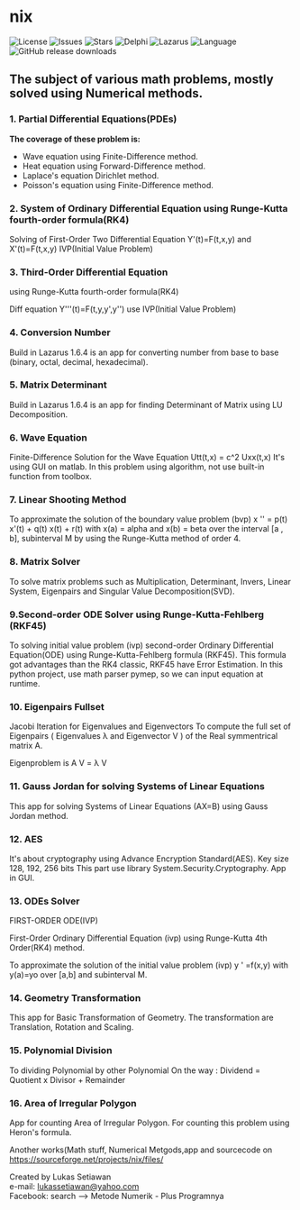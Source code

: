 # nix

![License](https://img.shields.io/github/license/nix97/nix)
![Issues](https://img.shields.io/github/issues/nix97/nix)
![Stars](https://img.shields.io/github/stars/nix97/nix)
![Delphi](https://img.shields.io/badge/Built%20with-Delphi-red?logo=delphi&logoColor=white)
![Lazarus](https://img.shields.io/badge/Built%20with-Lazarus-blue?logo=pascal)
![Language](https://img.shields.io/badge/Language-C%23-239120?logo=c-sharp&logoColor=white)
![GitHub release downloads](https://img.shields.io/github/downloads/nix97/nix/latest/total)

## The subject of various math problems, mostly solved using Numerical methods.

### 1. Partial Differential Equations(PDEs)
**The coverage of these problem is:**
- Wave equation using Finite-Difference method.
- Heat equation using Forward-Difference method.
- Laplace's equation Dirichlet method.
- Poisson's equation using Finite-Difference method.

### 2. System of Ordinary Differential Equation using Runge-Kutta fourth-order formula(RK4)

Solving of First-Order Two Differential Equation
Y'(t)=F(t,x,y) and
X'(t)=F(t,x,y) 
IVP(Initial Value Problem)

### 3. Third-Order Differential Equation 
using Runge-Kutta fourth-order formula(RK4)

Diff equation Y'''(t)=F(t,y,y',y'')
use IVP(Initial Value Problem)

### 4. Conversion Number 
Build in Lazarus 1.6.4 is an app for converting number from base to base (binary, octal, decimal, hexadecimal).   

### 5. Matrix Determinant 
Build in Lazarus 1.6.4 is an app for finding Determinant of Matrix using LU Decomposition.

### 6. Wave Equation
Finite-Difference Solution for the Wave Equation Utt(t,x) = c^2 Uxx(t,x)
It's using GUI on matlab.
In this problem using algorithm, not use built-in function from toolbox.

### 7. Linear Shooting Method
To approximate the solution of the boundary value problem (bvp) x '' = p(t) x'(t) + q(t) x(t) + r(t) 
with x(a) = alpha and x(b) = beta over the interval [a , b], subinterval M by using the Runge-Kutta 
method of order 4.

### 8. Matrix Solver
To solve matrix problems such as Multiplication, Determinant, Invers, Linear System, Eigenpairs
and Singular Value Decomposition(SVD).

### 9.Second-order ODE Solver using Runge-Kutta-Fehlberg (RKF45)
To solving initial value problem (ivp) second-order Ordinary Differential Equation(ODE) 
using Runge-Kutta-Fehlberg formula (RKF45).
This formula got advantages than the RK4 classic, RKF45 have Error Estimation.
In this python project, use math parser pymep, so we can input equation at runtime. 

### 10. Eigenpairs Fullset
Jacobi Iteration for Eigenvalues and Eigenvectors
To compute the full set of Eigenpairs ( Eigenvalues λ
and Eigenvector V ) of the Real symmentrical matrix A. 

Eigenproblem is   A V = λ V 

### 11. Gauss Jordan for solving Systems of Linear Equations
This app for solving Systems of Linear Equations 
(AX=B) using Gauss Jordan method.

### 12. AES 
It's about cryptography using Advance Encryption Standard(AES).
Key size 128, 192, 256 bits This part use library System.Security.Cryptography.
App in GUI.

### 13. ODEs Solver
FIRST-ORDER ODE(IVP)

First-Order Ordinary Differential Equation (ivp) using 
Runge-Kutta 4th Order(RK4) method.

To approximate the solution of the initial value problem
(ivp) y ' =f(x,y) with y(a)=yo over [a,b] and 
subinterval M.

### 14. Geometry Transformation
This app for Basic Transformation of Geometry.
The transformation are Translation, Rotation and Scaling.

### 15. Polynomial Division
To dividing Polynomial by other Polynomial
On the way :
Dividend = Quotient x Divisor + Remainder

### 16. Area of Irregular Polygon
App for counting Area of Irregular Polygon.
For counting this problem using Heron's formula.



Another works(Math stuff, Numerical Metgods,app and sourcecode on   https://sourceforge.net/projects/nix/files/

Created by Lukas Setiawan\
e-mail: lukassetiawan@yahoo.com\
Facebook: search --> Metode Numerik - Plus Programnya 
